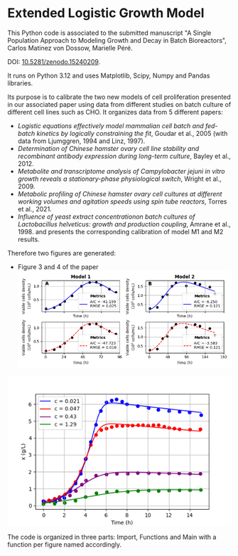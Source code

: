 # Extended Logistic Growth Model
This Python code is associated to the submitted manuscript "A Single Population Approach to Modeling Growth and Decay in Batch Bioreactors", Carlos Matinez von Dossow, Marielle Péré. 

DOI: [10.5281/zenodo.15240209](https://doi.org/10.5281/zenodo.15240208).

It runs on Python 3.12 and uses Matplotlib, Scipy, Numpy and Pandas libraries.

Its purpose is to calibrate the two new models of cell proliferation presented in our associated paper using data from different studies on batch culture of different cell lines such as CHO.
It organizes data from 5 different papers:
 * *Logistic equations effectively model mammalian cell batch and fed-batch kinetics
by logically constraining the fit*,  Goudar et al., 2005 (with data from Ljumggren, 1994 and Linz, 1997).
 * *Determination of Chinese hamster ovary cell line stability and recombinant antibody expression during long-term culture*, Bayley et al., 2012.
 * *Metabolite and transcriptome analysis of Campylobacter jejuni in vitro growth reveals a stationary-phase physiological switch*, Wright et al., 2009.
 * *Metabolic profiling of Chinese hamster ovary cell cultures at different working volumes and agitation speeds using spin tube reactors*, Torres et al., 2021.
 * *Influence of yeast extract concentrationon batch cultures of Lactobacillus helveticus: growth and production coupling*, Amrane et al., 1998.
and presents the corresponding calibration of model M1 and M2 results.

Therefore two figures are generated:
 * Figure 3 and 4 of the paper 
![Figure3](images/Figure_3.png)  

![Figure4](images/Figure_4.png)
 
The code is organized in three parts: Import, Functions and Main with a function per figure named accordingly. 
